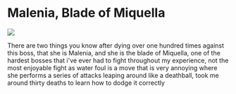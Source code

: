# Malenia, Blade of Miquella

![](https://oyster.ignimgs.com/mediawiki/apis.ign.com/elden-ring/e/e5/20220307193717_1.jpg?width=1920)

There are two things you know after dying over one hundred times against this boss, that she is Malenia, and she is the blade of Miquella, one of the hardest bosses that i've ever had to fight throughout my experience, not the most enjoyable fight as water foul is a move that is very annoying where she performs a series of attacks leaping around like a deathball, took me around thirty deaths to learn how to dodge it correctly